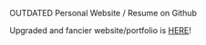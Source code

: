 OUTDATED Personal Website / Resume on Github

Upgraded and fancier website/portfolio is [HERE](https://dhanikabotejue.vercel.app/)!
